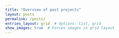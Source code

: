 ```yaml
---
title: "Overview of past projects"
layout: posts
permalink: /posts/
entries_layout: grid  # Options: list, grid
show_images: true  # Forces images in grid layout
---
```


